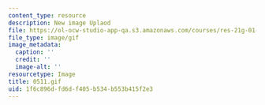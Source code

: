 ```yaml
---
content_type: resource
description: New image Uplaod
file: https://ol-ocw-studio-app-qa.s3.amazonaws.com/courses/res-21g-01-kana-spring-2010/1f6c896dfd6df405b534b553b415f2e3_0511.gif
file_type: image/gif
image_metadata:
  caption: ''
  credit: ''
  image-alt: ''
resourcetype: Image
title: 0511.gif
uid: 1f6c896d-fd6d-f405-b534-b553b415f2e3
---
```

